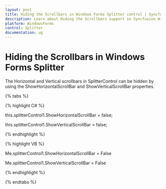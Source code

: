 ```yaml
---
layout: post
title: Hiding the Scrollbars in Windows Forms Splitter control | Syncfusion
description: Learn about Hiding the Scrollbars support in Syncfusion Windows Forms Splitter control and more details.
platform: WindowsForms
control: Splitter  
documentation: ug
---
```


# Hiding the Scrollbars in Windows Forms Splitter

The Horizontal and Vertical scrollbars in SplitterControl can be hidden by using the ShowHorizontalScrollBar and ShowVerticalScrollBar properties.

{% tabs %}

{% highlight C# %}

this.splitterControl1.ShowHorizontalScrollBar = false;

this.splitterControl1.ShowVerticalScrollBar = false;

{% endhighlight %}

{% highlight VB %}

Me.splitterControl1.ShowHorizontalScrollBar = False

Me.splitterControl1.ShowVerticalScrollBar = False

{% endhighlight %}

{% endtabs %}
